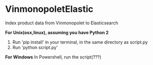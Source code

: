# VinmonopoletElastic

Index product data from Vinmonopolet to Elasticsearch

<b>For Unix(osx,linux), assuming you have Python 2</b><br>
1) Run 'pip install' in your terminal, in the same directory as script.py<br>
2) Run 'python script.py'

<b>For Windows</b>
In Powershell, run the script(???)
